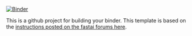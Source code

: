 [![Binder](https://mybinder.org/badge_logo.svg)](https://mybinder.org/v2/gh/SRJ00/yogaposeclassifier/master?urlpath=%2Fvoila%2Frender%2Fyoga_pose_class.ipynb)

This is a github project for building your binder. This template is based on the [instructions posted on the fastai forums here](https://forums.fast.ai/t/deploying-your-notebook-as-an-app-under-10-minutes/70621?u=butchland).


